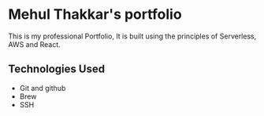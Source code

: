 # Mehul Thakkar's portfolio

This is my professional Portfolio, It is built using the principles of Serverless, AWS and React.  


## Technologies Used

- Git and github
- Brew
- SSH
